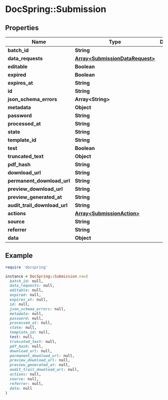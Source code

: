 # DocSpring::Submission

## Properties

| Name | Type | Description | Notes |
| ---- | ---- | ----------- | ----- |
| **batch_id** | **String** |  |  |
| **data_requests** | [**Array&lt;SubmissionDataRequest&gt;**](SubmissionDataRequest.md) |  |  |
| **editable** | **Boolean** |  |  |
| **expired** | **Boolean** |  |  |
| **expires_at** | **String** |  |  |
| **id** | **String** |  |  |
| **json_schema_errors** | **Array&lt;String&gt;** |  |  |
| **metadata** | **Object** |  |  |
| **password** | **String** |  |  |
| **processed_at** | **String** |  |  |
| **state** | **String** |  |  |
| **template_id** | **String** |  |  |
| **test** | **Boolean** |  |  |
| **truncated_text** | **Object** |  |  |
| **pdf_hash** | **String** |  |  |
| **download_url** | **String** |  |  |
| **permanent_download_url** | **String** |  |  |
| **preview_download_url** | **String** |  |  |
| **preview_generated_at** | **String** |  |  |
| **audit_trail_download_url** | **String** |  |  |
| **actions** | [**Array&lt;SubmissionAction&gt;**](SubmissionAction.md) |  |  |
| **source** | **String** |  |  |
| **referrer** | **String** |  |  |
| **data** | **Object** |  |  |

## Example

```ruby
require 'docspring'

instance = DocSpring::Submission.new(
  batch_id: null,
  data_requests: null,
  editable: null,
  expired: null,
  expires_at: null,
  id: null,
  json_schema_errors: null,
  metadata: null,
  password: null,
  processed_at: null,
  state: null,
  template_id: null,
  test: null,
  truncated_text: null,
  pdf_hash: null,
  download_url: null,
  permanent_download_url: null,
  preview_download_url: null,
  preview_generated_at: null,
  audit_trail_download_url: null,
  actions: null,
  source: null,
  referrer: null,
  data: null
)
```

